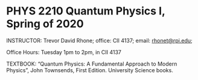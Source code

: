 # PHYS 2210   Quantum Physics I, Spring of 2020

INSTRUCTOR: Trevor David Rhone; office: CII 4137; email: rhonet@rpi.edu; 

Office Hours: Tuesday 1pm to 2pm, in CII 4137

TEXTBOOK: “Quantum Physics: A Fundamental Approach to Modern Physics”, John Townsends, First Edition. University Science books.

